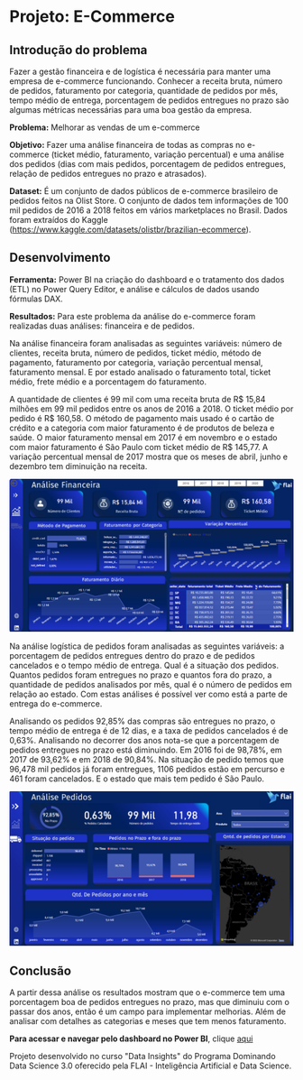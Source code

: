 # Projeto: E-Commerce

## Introdução do problema
Fazer a gestão financeira e de logística é necessária para manter uma empresa de e-commerce funcionando. Conhecer a receita bruta, número de pedidos, faturamento por categoria, quantidade de pedidos por mês, tempo médio de entrega, porcentagem de pedidos entregues no prazo são algumas métricas necessárias para uma boa gestão da empresa.

**Problema:** Melhorar as vendas de um e-commerce

**Objetivo:** Fazer uma análise financeira de todas as compras no e-commerce (ticket médio, faturamento, variação percentual) e uma análise dos pedidos (dias com mais pedidos, porcentagem de pedidos entregues, relação de pedidos entregues no prazo e atrasados).

**Dataset:** É um conjunto de dados públicos de e-commerce brasileiro de pedidos feitos na Olist Store. O conjunto de dados tem informações de 100 mil pedidos de 2016 a 2018 feitos em vários marketplaces no Brasil. Dados foram extraídos do Kaggle (https://www.kaggle.com/datasets/olistbr/brazilian-ecommerce).

## Desenvolvimento

**Ferramenta:** Power BI na criação do dashboard e o tratamento dos dados (ETL) no Power Query Editor, e análise e cálculos de dados usando fórmulas DAX.

**Resultados:** Para este problema da análise do e-commerce foram realizadas duas análises: financeira e de pedidos.

Na análise financeira foram analisadas as seguintes variáveis: número de clientes, receita bruta, número de pedidos, ticket médio, método de pagamento, faturamento por categoria, variação percentual mensal, faturamento mensal. E por estado analisado o faturamento total, ticket médio, frete médio e a porcentagem do faturamento.

A quantidade de clientes é 99 mil com uma receita bruta de R$ 15,84 milhões em 99 mil pedidos entre os anos de 2016 a 2018. O ticket médio por pedido é R$ 160,58. O método de pagamento mais usado é o cartão de crédito e a categoria com maior faturamento é de produtos de beleza e saúde. O maior faturamento mensal em 2017 é em novembro e o estado com maior faturamento é São Paulo com ticket médio de R$ 145,77. A variação percentual mensal de 2017 mostra que os meses de abril, junho  e dezembro tem diminuição na receita.

![](dashboard1.PNG)

Na análise logística de pedidos foram analisadas as seguintes variáveis: a porcentagem de pedidos entregues dentro do prazo e de pedidos cancelados e o tempo médio de entrega. Qual é a situação dos pedidos. Quantos pedidos foram entregues no prazo e quantos fora do prazo, a quantidade de pedidos analisados por mês, qual é o número de pedidos em relação ao estado. Com estas análises é possível ver como está a parte de entrega do e-commerce.

Analisando os pedidos 92,85% das compras são entregues no prazo, o tempo médio de entrega é de 12 dias, e a taxa de pedidos cancelados é de 0,63%. Analisando no decorrer dos anos nota-se que a porcentagem de pedidos entregues no prazo está diminuindo. Em 2016 foi de 98,78%, em 2017 de 93,62% e em 2018 de 90,84%. Na situação de pedido temos que 96,478 mil pedidos já foram entregues, 1106 pedidos estão em percurso e 461 foram cancelados. E o estado que mais tem pedido é São Paulo.

![](dashboard2.PNG)

## Conclusão

A partir dessa análise os resultados mostram que o e-commerce tem uma porcentagem boa de pedidos entregues no prazo, mas que diminuiu com o passar dos anos, então é um campo para implementar melhorias. Além de analisar com detalhes as categorias e meses que tem menos faturamento.

**Para acessar e navegar pelo dashboard no Power BI**, clique [aqui](https://app.powerbi.com/view?r=eyJrIjoiYzNiZGM3NDUtOTUxNC00OTYzLWJkN2ItY2RhODMwNDIwYWJhIiwidCI6IjY1OWNlMmI4LTA3MTQtNDE5OC04YzM4LWRjOWI2MGFhYmI1NyJ9&pageName=ReportSection6268f799b7ba7518cc5b)

Projeto desenvolvido no curso "Data Insights" do Programa Dominando Data Science 3.0 oferecido pela FLAI - Inteligência Artificial e Data Science. 
